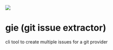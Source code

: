 [![](https://img.shields.io/github/workflow/status/deni1688/gie/Go?longCache=tru&label=Test&logo=github%20actions&logoColor=fff)](https://github.com/deni1688/gie/actions?query=workflow%3AGo)

# gie (git issue extractor)
cli tool to create multiple issues for a git provider
